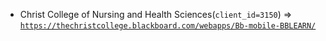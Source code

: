  - Christ College of Nursing and Health Sciences(`client_id=3150`) => [`https://thechristcollege.blackboard.com/webapps/Bb-mobile-BBLEARN/`](https://thechristcollege.blackboard.com/webapps/Bb-mobile-BBLEARN/)
